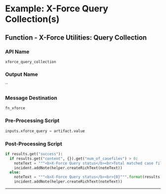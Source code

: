 <!--
    DO NOT MANUALLY EDIT THIS FILE
    THIS FILE IS AUTOMATICALLY GENERATED WITH resilient-sdk codegen
    Generated with resilient-sdk v48.2.4321
-->

# Example: X-Force Query Collection(s)

## Function - X-Force Utilities: Query Collection

### API Name
`xforce_query_collection`

### Output Name
``

### Message Destination
`fn_xforce`

### Pre-Processing Script
```python
inputs.xforce_query = artifact.value
```

### Post-Processing Script
```python
if results.get("success"):
  if results.get("content", {}).get("num_of_casefiles") > 0:
    noteText = """<b>X-Force Query status</b><br>Total matched case files: <b>{0}</b>""".format(results.get("content", {}).get("num_of_casefiles"))
    incident.addNote(helper.createRichText(noteText))
  else:
    noteText = """<b>X-Force Query status</b><br>{0}""".format(results.get("content"))
    incident.addNote(helper.createRichText(noteText))
```

---

